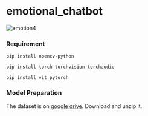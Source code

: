 # emotional_chatbot
![emotion4](https://github.com/nwsugz/emotional_chatbot/assets/67831968/67b41102-9ea2-4fa9-8ec6-c2b178ddfe30)


### Requirement
~~~
pip install opencv-python
~~~
~~~
pip install torch torchvision torchaudio
~~~
~~~
pip install vit_pytorch
~~~
### Model Preparation
The dataset is on [google drive](https://drive.google.com/file/d/1QtJpzCZfCCFs5N_ZwSG6_Jpwwkr-53og/view?usp=sharing). Download and unzip it.


